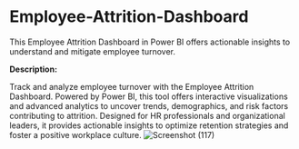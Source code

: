 # Employee-Attrition-Dashboard
This Employee Attrition Dashboard in Power BI offers actionable insights to understand and mitigate employee turnover.


**Description:**

Track and analyze employee turnover with the Employee Attrition Dashboard. Powered by Power BI, this tool offers interactive visualizations and advanced analytics to uncover trends, demographics, and risk factors contributing to attrition. Designed for HR professionals and organizational leaders, it provides actionable insights to optimize retention strategies and foster a positive workplace culture.
![Screenshot (117)](https://github.com/satyajigyansu-behera/Employee-Attrition-Dashboard/assets/133054879/d4286530-7f2e-42d4-90b8-b8a7e1db207e)
